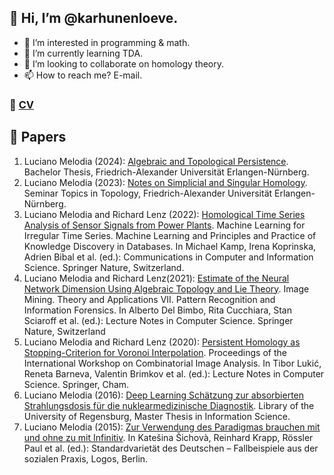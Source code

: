 ## 👋 Hi, I’m @karhunenloeve.
- 👀 I’m interested in programming & math.
- 🌱 I’m currently learning TDA.
- 💞️ I’m looking to collaborate on homology theory.
- 📫 How to reach me? E-mail.

 ### 📗 [CV](https://karhunenloeve.github.io/CurriculumVitae/curriculumVitae.pdf)

## 📃 Papers
1. Luciano Melodia (2024): [Algebraic and Topological Persistence](). Bachelor Thesis, Friedrich-Alexander Universität Erlangen-Nürnberg.
1. Luciano Melodia (2023): [Notes on Simplicial and Singular Homology](https://karhunenloeve.github.io/TopoHom/main.pdf). Seminar Topics in Topology, Friedrich-Alexander Universität Erlangen-Nürnberg.
1. Luciano Melodia and Richard Lenz (2022): [Homological Time Series Analysis of Sensor Signals from Power Plants](https://arxiv.org/abs/2106.02493). Machine Learning for Irregular Time Series. Machine Learning and Principles and Practice of Knowledge Discovery in Databases. In Michael Kamp, Irena Koprinska, Adrien Bibal et al. (ed.): Communications in Computer and Information Science. Springer Nature, Switzerland.
1. Luciano Melodia and Richard Lenz(2021): [Estimate of the Neural Network Dimension Using Algebraic Topology and Lie Theory](https://arxiv.org/abs/2004.02881). Image Mining. Theory and Applications VII. Pattern Recognition and Information Forensics. In Alberto Del Bimbo, Rita Cucchiara, Stan Sciaroff et al. (ed.): Lecture Notes in Computer Science. Springer Nature, Switzerland
1. Luciano Melodia and Richard Lenz (2020): [Persistent Homology as Stopping-Criterion for Voronoi Interpolation](https://arxiv.org/abs/1911.02922). Proceedings of the International Workshop on Combinatorial Image Analysis. In Tibor Lukić, Reneta Barneva, Valentin Brimkov et al. (ed.): Lecture Notes in Computer Science. Springer, Cham.
1. Luciano Melodia (2016): [Deep Learning Schätzung zur absorbierten Strahlungsdosis für die nuklearmedizinische Diagnostik](https://arxiv.org/abs/1805.09108). Library of the University of Regensburg, Master Thesis in Information Science.
1. Luciano Melodia (2015): [Zur Verwendung des Paradigmas brauchen mit und ohne zu mit Infinitiv](https://ling.auf.net/lingbuzz/004798). In Katešina Šichovà, Reinhard Krapp, Rössler Paul et al. (ed.): Standardvarietät des Deutschen – Fallbeispiele aus der sozialen Praxis, Logos, Berlin.
